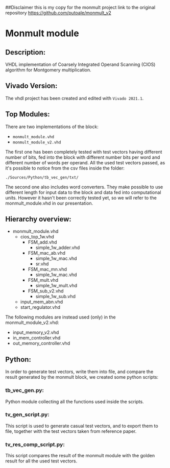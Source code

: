 
##Disclaimer
this is my copy for the monmult project
link to the original repository https://github.com/putoale/monmult_v2


# Monmult module

## **Description:**

VHDL implementation of Coarsely Integrated Operand Scanning (CIOS) algorithm for Montgomery multiplication. 

## **Vivado Version:**
The vhdl project has been created and edited with `Vivado 2021.1`.

## **Top Modules:**
There are two implementations of the block:
* `monmult_module.vhd`
* `monmult_module_v2.vhd`

The first one has been completely tested with test vectors having different number of bits, fed into the block with different number bits per word and different number of words per operand. All the used test vectors passed, as it's possible to notice from the csv files inside the folder:

    ./Sources/Python/tb_vec_gen/txt/

The second one also includes word converters. They make possible to use different length for input data to the block and data fed into computational units. However it hasn't been correctly tested yet, so we will refer to the monmult_module.vhd in our presentation.


## **Hierarchy overview:**

* monmult_module.vhd
    * cios_top_1w.vhd
        * FSM_add.vhd
            * simple_1w_adder.vhd
        * FSM_mac_ab.vhd
            * simple_1w_mac.vhd
            * sr.vhd
        * FSM_mac_mn.vhd
            * simple_1w_mac.vhd
        * FSM_mult.vhd
            * simple_1w_mult.vhd
        * FSM_sub_v2.vhd
            * simple_1w_sub.vhd
    * input_mem_abn.vhd
    * start_regulator.vhd

The following modules are instead used (only) in the monmult_module_v2.vhd:

* input_memory_v2.vhd
* in_mem_controller.vhd
* out_memory_controller.vhd

## **Python:**
In order to generate test vectors, write them into file, and compare the result generated by the monmult block, we created some python scripts:

### **tb_vec_gen.py**:
Python module collecting all the functions used inside the scripts.

### **tv_gen_script.py**:
This script is used to generate casual test vectors, and to export them to file, together with the test vectors taken from reference paper.

### **tv_res_comp_script.py:**
This script compares the result of the monmult module with the golden result for all the used test vectors.
